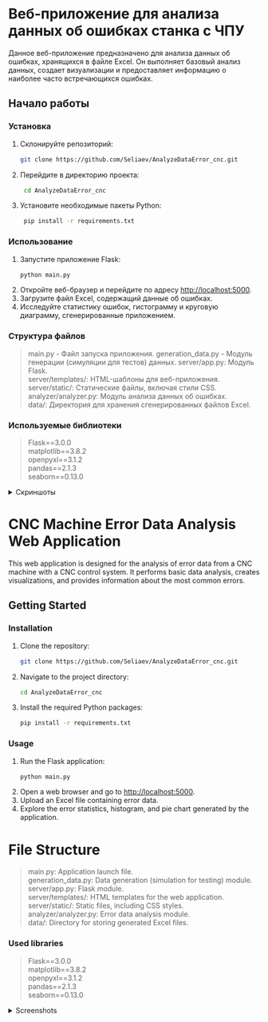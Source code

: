 # Веб-приложение для анализа данных об ошибках станка с ЧПУ

Данное веб-приложение предназначено для анализа данных об ошибках, хранящихся в файле Excel. Он выполняет базовый анализ данных, создает визуализации и предоставляет информацию о наиболее часто встречающихся ошибках.

## Начало работы
### Установка

1. Склонируйте репозиторий:

   ```bash
   git clone https://github.com/Seliaev/AnalyzeDataError_cnc.git
   ```
   
2. Перейдите в директорию проекта:
   ```bash
    cd AnalyzeDataError_cnc
   ```

2. Установите необходимые пакеты Python:
   ```bash
    pip install -r requirements.txt
   ```
### Использование
1. Запустите приложение Flask:
   ```bash
   python main.py
   ```
2. Откройте веб-браузер и перейдите по адресу [http://localhost:5000](http://localhost:5000).
3. Загрузите файл Excel, содержащий данные об ошибках.
4. Исследуйте статистику ошибок, гистограмму и круговую диаграмму, сгенерированные приложением.
   
### Структура файлов
>main.py - Файл запуска приложения.
>generation_data.py - Модуль генерации (симуляции для тестов) данных.
>server/app.py: Модуль Flask.  
>server/templates/: HTML-шаблоны для веб-приложения.  
>server/static/: Статические файлы, включая стили CSS.  
>analyzer/analyzer.py: Модуль анализа данных об ошибках.  
>data/: Директория для хранения сгенерированных файлов Excel.

### Используемые библиотеки
>﻿Flask==3.0.0  
>matplotlib==3.8.2  
>openpyxl==3.1.2  
>pandas==2.1.3  
>seaborn==0.13.0


<details>
  <summary>Скриншоты</summary>

![img_1.png](example/img_1.png)
  
</details>




# CNC Machine Error Data Analysis Web Application

This web application is designed for the analysis of error data from a CNC machine with a CNC control system. It performs basic data analysis, creates visualizations, and provides information about the most common errors.

## Getting Started

### Installation

1. Clone the repository:

   ```bash
   git clone https://github.com/Seliaev/AnalyzeDataError_cnc.git
   ```
2. Navigate to the project directory:
    ```bash
    cd AnalyzeDataError_cnc
    ```

3. Install the required Python packages:
    ```bash
    pip install -r requirements.txt
    ```
   
### Usage
1. Run the Flask application:
    ```bash
    python main.py
    ```
2. Open a web browser and go to [http://localhost:5000](http://localhost:5000).
3. Upload an Excel file containing error data.
4. Explore the error statistics, histogram, and pie chart generated by the application.

# File Structure
>main.py: Application launch file.  
>generation_data.py: Data generation (simulation for testing) module.  
>server/app.py: Flask module.  
>server/templates/: HTML templates for the web application.  
>server/static/: Static files, including CSS styles.   
>analyzer/analyzer.py: Error data analysis module.  
>data/: Directory for storing generated Excel files.

### Used libraries
>﻿Flask==3.0.0  
>matplotlib==3.8.2  
>openpyxl==3.1.2  
>pandas==2.1.3  
>seaborn==0.13.0  



<details>
  <summary>Screenshots</summary>
![img_1.png](example/img_1.png)
  
</details>
